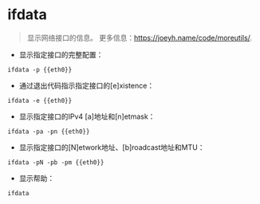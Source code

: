 # ifdata

> 显示网络接口的信息。
> 更多信息：<https://joeyh.name/code/moreutils/>.

- 显示指定接口的完整配置：

`ifdata -p {{eth0}}`

- 通过退出代码指示指定接口的[e]xistence：

`ifdata -e {{eth0}}`

- 显示指定接口的IPv4 [a]地址和[n]etmask：

`ifdata -pa -pn {{eth0}}`

- 显示指定接口的[N]etwork地址、[b]roadcast地址和MTU：

`ifdata -pN -pb -pm {{eth0}}`

- 显示帮助：

`ifdata`